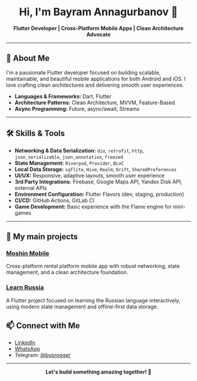 <!-- Profile README for Bayrampro -->

<h1 align="center">Hi, I'm Bayram Annagurbanov 👋</h1>
<p align="center">
  <b>Flutter Developer | Cross-Platform Mobile Apps | Clean Architecture Advocate</b>
</p>

---

## 🚀 About Me

I'm a passionate Flutter developer focused on building scalable, maintainable, and beautiful mobile applications for both Android and iOS. I love crafting clean architectures and delivering smooth user experiences.

- **Languages & Frameworks:** Dart, Flutter
- **Architecture Patterns:** Clean Architecture, MVVM, Feature-Based
- **Async Programming:** Future, async/await, Streams

---

## 🛠️ Skills & Tools

- **Networking & Data Serialization:** `dio`, `retrofit`, `http`, `json_serializable`, `json_annotation`, `freezed`
- **State Management:** `Riverpod`, `Provider`, `BLoC`
- **Local Data Storage:** `sqflite`, `Hive`, `Realm`, `Drift`, `SharedPreferences`
- **UI/UX:** Responsive, adaptive layouts, smooth user experience
- **3rd Party Integrations:** Firebase, Google Maps API, Yandex Disk API, external APIs
- **Environment Configuration:** Flutter Flavors (dev, staging, production)
- **CI/CD:** GitHub Actions, GitLab CI
- **Game Development:** Basic experience with the Flame engine for mini-games

---

## 📱 My main projects

### [Moshin Mobile](https://github.com/moshin-rents/moshin-mobile)
Cross-platform rental platform mobile app with robust networking, state management, and a clean architecture foundation.

### [Learn Russia](https://github.com/Bayrampro/learn_russia)
A Flutter project focused on learning the Russian language interactively, using modern state management and offline-first data storage.


## 📫 Connect with Me

- [LinkedIn](https://www.linkedin.com/in/bayram-annagurbanov-flutter)
- [WhatsApp](https://wa.me/qr/QGE3J6BZGJUYC1)
- Telegram: [@byprogger](https://t.me/byprogger)

---

<p align="center">
  <b>Let's build something amazing together! 🚀</b>
</p>
